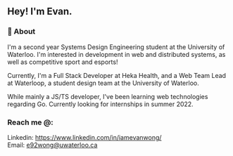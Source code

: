 ## Hey! I'm Evan.


### 🙌 About 

I'm a second year Systems Design Engineering student at the University of Waterloo. I'm interested in development in web and distributed systems, as well as competitive sport and esports!

Currently, I'm a Full Stack Developer at Heka Health, and a Web Team Lead at Waterloop, a student design team at the University of Waterloo.

While mainly a JS/TS developer, I've been learning web technologies regarding Go. Currently looking for internships in summer 2022.

### Reach me @:
Linkedin: https://www.linkedin.com/in/iamevanwong/
<br>
Email: e92wong@uwaterloo.ca
